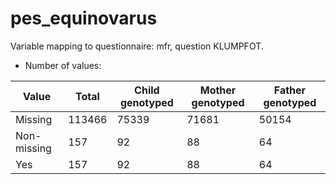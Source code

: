 # pes_equinovarus
Variable mapping to questionnaire: mfr, question KLUMPFOT.
- Number of values:

| Value | Total | Child genotyped | Mother genotyped | Father genotyped |
| ----- | ----- | --------------- | ---------------- | ---------------- |
| Missing | 113466 | 75339 | 71681 | 50154 |
| Non-missing | 157 | 92 | 88 | 64 |
| Yes | 157 | 92 | 88 |64 |



